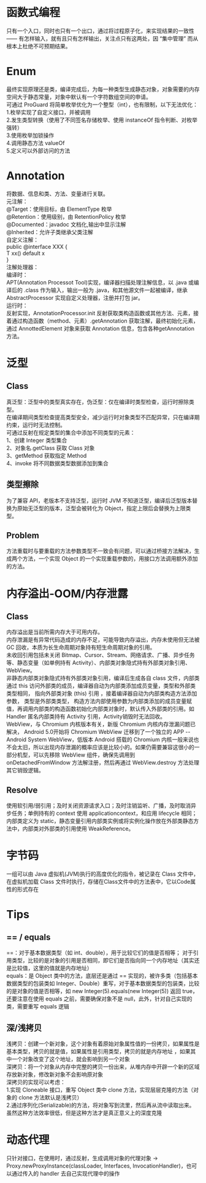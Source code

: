 # 函数式编程
只有一个入口，同时也只有一个出口，通过将过程原子化，来实现结果的一致性 —— 有怎样输入，就有且只有怎样输出，关注点只有这两处，因 “集中管理” 而从根本上杜绝不可预期结果。
# Enum
最终实现原理还是类，编译完成后，为每一种类型生成静态对象，对象需要的内存空间大于静态常量，对象中默认有一个字符数组空间的申请。  
可通过 ProGuard 将简单枚举优化为一个整型（int），也有限制，以下无法优化：  
1.枚举实现了自定义接口，并被调用  
2.发生类型转换（使用了不同签名存储枚举、使用 instanceOf 指令判断、对枚举强转）  
3.使用枚举加锁操作  
4.调用静态方法 valueOf  
5.定义可以外部访问的方法  
# Annotation
将数据、信息和类、方法、变量进行关联。  
元注解：  
@Target：使用目标，由 ElementType 枚举  
@Retention：使用级别，由 RetentionPolicy 枚举  
@Documented：javadoc 文档化,输出中显示注解  
@Inherited：允许子类继承父类注解  
自定义注解：  
public @interface XXX {  
    T xx() default x  
}  
注解处理器：  
编译时：  
APT(Annotation Processot Tool)实现，编译器扫描处理注解信息，以 .java 或编译后的 .class 作为输入，输出一般为 .java，和其他源文件一起被编译，继承 AbstractProcessor 实现自定义处理器，注册并打包 jar。  
运行时：  
反射实现，AnnotationProcessor.init 反射获取类构造函数或其他方法、元素，接着通过构造函数（method、元素）.getAnnotation 获取注解，最终初始化元素，通过 AnnottedElement 对象来获取 Annotation 信息，包含各种getAnnotation方法。
# 泛型
## Class
真泛型：泛型中的类型真实存在，伪泛型：仅在编译时类型检查，运行时擦除类型。    
在编译期间类型检查提高类型安全，减少运行时对象类型不匹配异常，只在编译期约束，运行时无法控制。    
可通过反射在规定类型的集合中添加不同类型的元素：  
1、创建 Integer 类型集合  
2、对象名.getClass 获取 Class 对象  
3、getMethod 获取指定 Method  
4、invoke 将不同数据类型数据添加到集合  
## 类型擦除
为了兼容 API，老版本不支持泛型，运行时 JVM 不知道泛型，编译后泛型版本替换为原始无泛型的版本，泛型会被转化为 Object，指定上限后会替换为上限类型。
## Problem
方法重载时与要重载的方法参数类型不一致会有问题，可以通过桥接方法解决，生成两个方法，一个实现 Object 的一个实现重载参数的，用接口方法调用额外添加的方法。
# 内存溢出-OOM/内存泄露
## Class
内存溢出是当前所需内存大于可用内存。  
内存泄漏是有异常代码造成的内存不足，可能导致内存溢出，内存未使用但无法被 GC 回收，本质为长生命周期对象持有短生命周期对象的引用。  
未收回引用包括未关闭 Bitmap、Cursor、Stream、网络请求、广播、异步任务等、静态变量（如单例持有 Activity）、内部类对象隐式持有外部类对象引用、WebView。    
非静态内部类对象隐式持有外部类对象引用，编译后生成各自 class 文件，内部类通过 this 访问外部类的成员，编译器自动为内部类添加成员变量，类型和外部类类型相同， 指向外部类对象 (this) 引用 ，接着编译器自动为内部类构造方法添加参数， 类型是外部类类型， 构造方法内部使用参数为内部类添加的成员变量赋值，再调用内部类的构造函数初始化内部类对象时，默认传入外部类的引用。如 Handler 匿名内部类持有 Activity 引用，Activity销毁时无法回收。    
WebView，与 Chromium 内核版本有关，新版 Chromium 内核内存泄漏问题已解决， Android 5.0开始将 Chromium WebView 迁移到了一个独立的 APP -- Android System WebView，低版本 Android 搭载的 Chromium 内核一般来说也不会太旧，所以出现内存泄漏的概率应该是比较小的。如果仍需要兼容这很小的一部分机型，可以先移除 WebView 组件，确保先调用到 onDetachedFromWindow 方法解注册，然后再通过 WebView.destroy 方法处理其它销毁逻辑。
## Resolve
使用软引用/弱引用；及时关闭资源请求入口；及时注销监听、广播，及时取消异步任务；单例持有的 context 使用 applicationcontext，和应用 lifecycle 相同；内部类定义为 static，静态变量引用内部类实例或将实例化操作放在外部类静态方法中，内部类对外部类的引用使用 WeakReference。
# 字节码
一组可以由 Java 虚拟机(JVM)执行的高度优化的指令，被记录在 Class 文件中，在虚拟机加载 Class 文件时执行，存储在Class文件中的方法表中，它以Code属性的形式存在
# Tips
## == / equals
==：对于基本数据类型（如 int、double），用于比较它们的值是否相等； 对于引用类型，比较的是对象的引用是否相同，即它们是否指向同一个内存地址（其实还是比较值，这里的值就是内存地址）     
equals：是 Object 类中的方法，底层还是通过 == 实现的，被许多类（包括基本数据类型的包装类如 Integer、Double）重写，对于基本数据类型的包装类，比较的是对象的值是否相等，如 new Integer(5).equals(new Integer(5)) 返回 true，还要注意在使用 equals 之前，需要确保对象不是 null，此外，针对自己实现的类，需要重写 equals 逻辑
## 深/浅拷贝
浅拷贝：创建一个新对象，这个对象有着原始对象属性值的一份拷贝，如果属性是基本类型，拷贝的就是值，如果属性是引用类型，拷贝的就是内存地址 ，如果其中一个对象改变了这个地址，就会影响到另一个对象     
深拷贝：将一个对象从内存中完整的拷贝一份出来，从堆内存中开辟一个新的区域存放新对象，修改新对象不会影响原对象  
深拷贝的实现可以考虑：  
1.实现 Cloneable 接口，重写 Object 类中 clone 方法，实现层层克隆的方法（对象的 clone 方法默认是浅拷贝）    
2.通过序列化(Serializable)的方法，将对象写到流里，然后再从流中读取出来。虽然这种方法效率很低，但是这种方法才是真正意义上的深度克隆  
# 动态代理
只针对接口，在使用时，通过反射，生成调用对象的代理对象 -> Proxy.newProxyInstance(classLoader, Interfaces, InvocationHandler)，也可以通过传入的 handler 去自己实现代理中的操作
